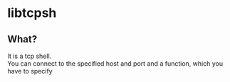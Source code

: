 # libtcpsh
## What?
It is a tcp shell.<br>
You can connect to the specified host and port and a function, which you have to specify